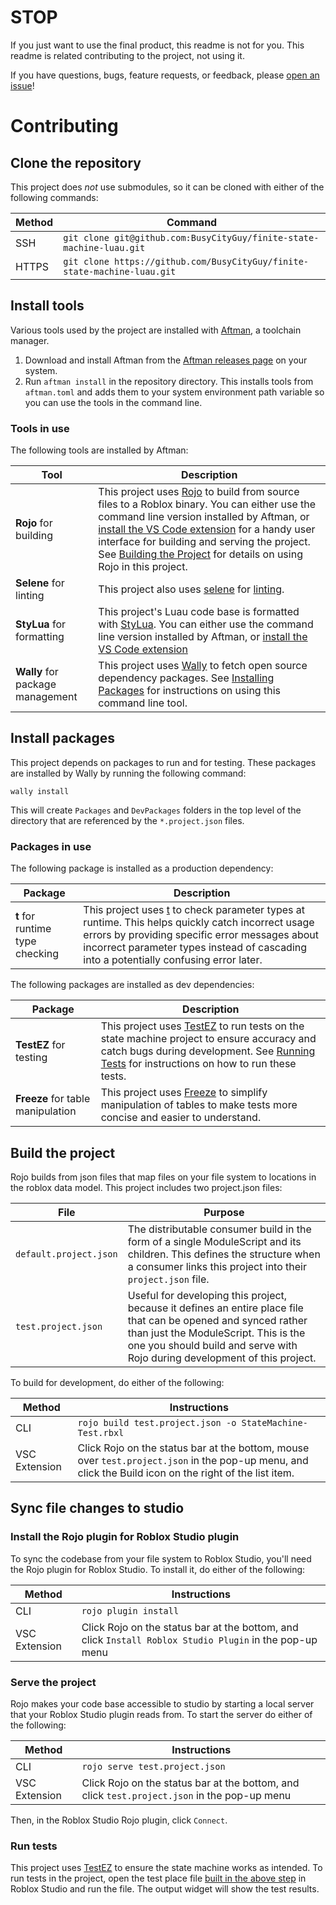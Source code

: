 # STOP

If you just want to use the final product, this readme is not for you. This readme is related contributing to the project, not using it.

If you have questions, bugs, feature requests, or feedback, please [open an issue](https://github.com/BusyCityGuy/finite-state-machine-luau/issues)!

# Contributing

## Clone the repository

This project does _not_ use submodules, so it can be cloned with either of the following commands:

| Method | Command                                                                  |
| ------ | ------------------------------------------------------------------------ |
| SSH    | `git clone git@github.com:BusyCityGuy/finite-state-machine-luau.git`     |
| HTTPS  | `git clone https://github.com/BusyCityGuy/finite-state-machine-luau.git` |

## Install tools

Various tools used by the project are installed with [Aftman](https://github.com/LPGhatguy/aftman), a toolchain manager.

1. Download and install Aftman from the [Aftman releases page](https://github.com/LPGhatguy/aftman/releases/latest) on your system.
1. Run `aftman install` in the repository directory. This installs tools from `aftman.toml` and adds them to your system environment path variable so you can use the tools in the command line.

### Tools in use

The following tools are installed by Aftman:

| Tool                             | Description                                                                                                                                                                                                                                                                                                                                                                                                                         |
| -------------------------------- | ----------------------------------------------------------------------------------------------------------------------------------------------------------------------------------------------------------------------------------------------------------------------------------------------------------------------------------------------------------------------------------------------------------------------------------- |
| **Rojo** for building            | This project uses [Rojo](https://rojo.space/) to build from source files to a Roblox binary. You can either use the command line version installed by Aftman, or [install the VS Code extension](https://marketplace.visualstudio.com/items?itemName=evaera.vscode-rojo) for a handy user interface for building and serving the project. See [Building the Project](#build-the-project) for details on using Rojo in this project. |
| **Selene** for linting           | This project also uses [selene](https://kampfkarren.github.io/selene/roblox.html) for [linting](https://owasp.org/www-project-devsecops-guideline/latest/01b-Linting-Code).                                                                                                                                                                                                                                                         |
| **StyLua** for formatting        | This project's Luau code base is formatted with [StyLua](https://github.com/JohnnyMorganz/StyLua). You can either use the command line version installed by Aftman, or [install the VS Code extension](https://marketplace.visualstudio.com/items?itemName=JohnnyMorganz.stylua)                                                                                                                                                    |
| **Wally** for package management | This project uses [Wally](https://wally.run/) to fetch open source dependency packages. See [Installing Packages](#install-packages) for instructions on using this command line tool.                                                                                                                                                                                                                                              |

## Install packages

This project depends on packages to run and for testing. These packages are installed by Wally by running the following command:

```
wally install
```

This will create `Packages` and `DevPackages` folders in the top level of the directory that are referenced by the `*.project.json` files.

### Packages in use

The following package is installed as a production dependency:

| Package                         | Description                                                                                                                                                                                                                                                                     |
| ------------------------------- | ------------------------------------------------------------------------------------------------------------------------------------------------------------------------------------------------------------------------------------------------------------------------------- |
| **t** for runtime type checking | This project uses [t](https://github.com/osyrisrblx/t) to check parameter types at runtime. This helps quickly catch incorrect usage errors by providing specific error messages about incorrect parameter types instead of cascading into a potentially confusing error later. |

The following packages are installed as dev dependencies:

| Package                           | Description                                                                                                                                                                                                                                            |
| --------------------------------- | ------------------------------------------------------------------------------------------------------------------------------------------------------------------------------------------------------------------------------------------------------ |
| **TestEZ** for testing            | This project uses [TestEZ](https://roblox.github.io/testez/api-reference/) to run tests on the state machine project to ensure accuracy and catch bugs during development. See [Running Tests](#run-tests) for instructions on how to run these tests. |
| **Freeze** for table manipulation | This project uses [Freeze](https://duckarmor.github.io/Freeze/) to simplify manipulation of tables to make tests more concise and easier to understand.                                                                                                |

## Build the project

Rojo builds from json files that map files on your file system to locations in the roblox data model. This project includes two project.json files:

| File                   | Purpose                                                                                                                                                                                                                               |
| ---------------------- | ------------------------------------------------------------------------------------------------------------------------------------------------------------------------------------------------------------------------------------- |
| `default.project.json` | The distributable consumer build in the form of a single ModuleScript and its children. This defines the structure when a consumer links this project into their `project.json` file.                                                 |
| `test.project.json`    | Useful for developing this project, because it defines an entire place file that can be opened and synced rather than just the ModuleScript. This is the one you should build and serve with Rojo during development of this project. |

To build for development, do either of the following:

| Method        | Instructions                                                                                                                                           |
| ------------- | ------------------------------------------------------------------------------------------------------------------------------------------------------ |
| CLI           | `rojo build test.project.json -o StateMachine-Test.rbxl`                                                                                               |
| VSC Extension | Click Rojo on the status bar at the bottom, mouse over `test.project.json` in the pop-up menu, and click the Build icon on the right of the list item. |

## Sync file changes to studio

### Install the Rojo plugin for Roblox Studio plugin

To sync the codebase from your file system to Roblox Studio, you'll need the Rojo plugin for Roblox Studio. To install it, do either of the following:

| Method        | Instructions                                                                                            |
| ------------- | ------------------------------------------------------------------------------------------------------- |
| CLI           | `rojo plugin install`                                                                                   |
| VSC Extension | Click Rojo on the status bar at the bottom, and click `Install Roblox Studio Plugin` in the pop-up menu |

### Serve the project

Rojo makes your code base accessible to studio by starting a local server that your Roblox Studio plugin reads from. To start the server do either of the following:

| Method        | Instructions                                                                                 |
| ------------- | -------------------------------------------------------------------------------------------- |
| CLI           | `rojo serve test.project.json`                                                               |
| VSC Extension | Click Rojo on the status bar at the bottom, and click `test.project.json` in the pop-up menu |

Then, in the Roblox Studio Rojo plugin, click `Connect`.

### Run tests

This project uses [TestEZ](https://roblox.github.io/testez/) to ensure the state machine works as intended. To run tests in the project, open the test place file [built in the above step](#build-the-project) in Roblox Studio and run the file. The output widget will show the test results.
